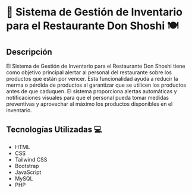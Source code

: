 # 🍳 Sistema de Gestión de Inventario para el Restaurante Don Shoshi 🍽️

## Descripción
El Sistema de Gestión de Inventario para el Restaurante Don Shoshi tiene como objetivo principal alertar al personal del restaurante sobre los productos que están por vencer. Esta funcionalidad ayuda a reducir la merma o pérdida de productos al garantizar que se utilicen los productos antes de que caduquen. El sistema proporciona alertas automáticas y notificaciones visuales para que el personal pueda tomar medidas preventivas y aprovechar al máximo los productos disponibles en el inventario.

## Tecnologías Utilizadas 💻
- HTML
- CSS
- Tailwind CSS
- Bootstrap
- JavaScript
- MySQL
- PHP
